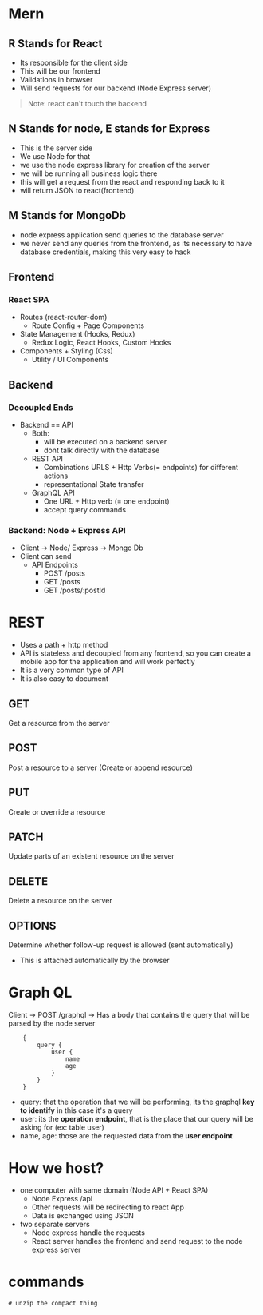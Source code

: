 # Mern

## R Stands for React
* Its responsible for the client side
* This will be our frontend
* Validations in browser
* Will send requests for our backend (Node Express server)
> Note: react can't touch the backend

## N Stands for node, E stands for Express
* This is the server side
* We use Node for that
* we use the node express library for creation of the server
* we will be running all business logic there
* this will get a request from the react and responding back to it
* will return JSON to react(frontend)

## M Stands for MongoDb
* node express application send queries to the database server
* we never send any queries from the frontend, as its necessary to have database credentials, making this very easy to hack

## Frontend
### React SPA
* Routes (react-router-dom)
  *  Route Config + Page Components
* State Management (Hooks, Redux)
  * Redux Logic, React Hooks, Custom Hooks
* Components + Styling (Css)
  * Utility / UI Components

## Backend
### Decoupled Ends
* Backend == API
  * Both:
    * will be executed on a backend server
    * dont talk directly with the database
  * REST API
    * Combinations URLS + Http Verbs(= endpoints) for different actions
    * representational  State transfer
  * GraphQL API
    * One URL + Http verb (= one endpoint)
    * accept query commands

### Backend: Node + Express API
* Client -> Node/ Express -> Mongo Db
* Client can send
  * API Endpoints
    * POST /posts
    * GET /posts
    * GET /posts/:postId

# REST
* Uses a path + http method
* API is stateless and decoupled from any frontend, so you can create a mobile app for the application and will work perfectly
* It is a very common type of API
* It is also easy to document

## GET
Get a resource from the server

## POST
Post a resource to a server (Create or append resource)

## PUT
Create or override a resource

## PATCH
Update parts of an existent resource on the server

## DELETE
Delete a resource on the server

## OPTIONS
Determine whether follow-up request is allowed (sent automatically)
* This is attached automatically by the browser

# Graph QL
Client -> POST /graphql -> Has a body that contains the query that will be parsed by the node server
```
    {
        query {
            user {
                name
                age
            }
        }
    }
```
* query: that the operation that we  will be performing, its the graphql **key to identify** in this case it's a query
* user: its the **operation endpoint**, that is the place that our query will be asking for (ex: table user)
* name, age: those are the requested data from the **user endpoint**


# How we host?
* one computer with same domain (Node API + React SPA)
  * Node Express /api
  * Other requests will be redirecting to react App
  * Data is exchanged using JSON
* two separate servers
  * Node express handle the requests
  * React server handles the frontend and send request to the node express server


# commands
```
# unzip the compact thing

```
